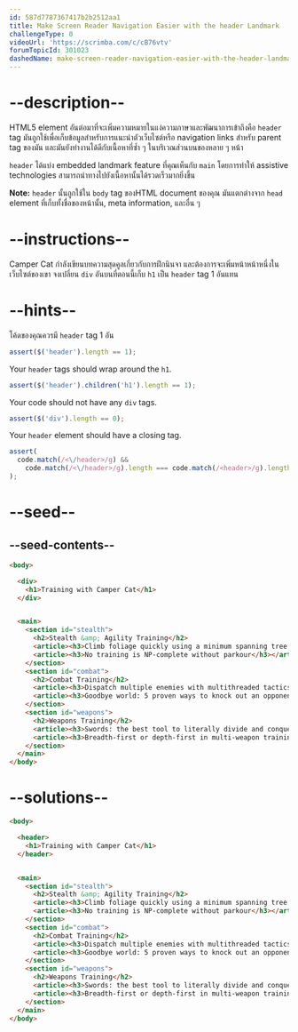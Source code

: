 ```yaml
---
id: 587d7787367417b2b2512aa1
title: Make Screen Reader Navigation Easier with the header Landmark
challengeType: 0
videoUrl: 'https://scrimba.com/c/cB76vtv'
forumTopicId: 301023
dashedName: make-screen-reader-navigation-easier-with-the-header-landmark
---
```


# --description--

HTML5 element อันต่อมาที่จะเพิ่มความหมายในแง่ความภาษาและพัฒนาการเข้าถึงคือ `header` tag
มันถูกใช้เพื่อเก็บข้อมูลสำหรับการแนะนำตัวเว็บไซต์หรือ navigation links สำหรับ parent tag ของมัน และมันยังทำงานได้ดีกับเนื้อหาที่ซ้ำ ๆ ในบริเวณส่วนบนของหลาย ๆ หน้า

`header` ได้แบ่ง embedded landmark feature ที่คุณเห็นกับ  `main` โดยการทำให้ assistive technologies สามารถนำทางไปยังเนื้อหานั้นได้รวดเร็วมากยิ่งขึ้น

**Note:** `header` นั้นถูกใช้ใน  `body` tag ของHTML document ของคุณ มันแตกต่างจาก `head` element ที่เก็บทั้งชื่อของหน้านั้น, meta information, และอื่น ๆ

# --instructions--

Camper Cat กำลังเขียนบทความสุดคูลเกี่ยวกับการฝึกนินจา และต้องการจะเพิ่มหน้าหน้าหนึ่งในเว็บไซต์ของเขา
จงเปลี่ยน `div` อันบนที่ตอนนี้เก็บ `h1` เป็น  `header` tag 1 อันแทน

# --hints--

โค้ดของคุณควรมี  `header` tag 1 อัน

```js
assert($('header').length == 1);
```

Your `header` tags should wrap around the `h1`.

```js
assert($('header').children('h1').length == 1);
```

Your code should not have any `div` tags.

```js
assert($('div').length == 0);
```

Your `header` element should have a closing tag.

```js
assert(
  code.match(/<\/header>/g) &&
    code.match(/<\/header>/g).length === code.match(/<header>/g).length
);
```

# --seed--

## --seed-contents--

```html
<body>

  <div>
    <h1>Training with Camper Cat</h1>
  </div>


  <main>
    <section id="stealth">
      <h2>Stealth &amp; Agility Training</h2>
      <article><h3>Climb foliage quickly using a minimum spanning tree approach</h3></article>
      <article><h3>No training is NP-complete without parkour</h3></article>
    </section>
    <section id="combat">
      <h2>Combat Training</h2>
      <article><h3>Dispatch multiple enemies with multithreaded tactics</h3></article>
      <article><h3>Goodbye world: 5 proven ways to knock out an opponent</h3></article>
    </section>
    <section id="weapons">
      <h2>Weapons Training</h2>
      <article><h3>Swords: the best tool to literally divide and conquer</h3></article>
      <article><h3>Breadth-first or depth-first in multi-weapon training?</h3></article>
    </section>
  </main>
</body>
```

# --solutions--

```html
<body>

  <header>
    <h1>Training with Camper Cat</h1>
  </header>


  <main>
    <section id="stealth">
      <h2>Stealth &amp; Agility Training</h2>
      <article><h3>Climb foliage quickly using a minimum spanning tree approach</h3></article>
      <article><h3>No training is NP-complete without parkour</h3></article>
    </section>
    <section id="combat">
      <h2>Combat Training</h2>
      <article><h3>Dispatch multiple enemies with multithreaded tactics</h3></article>
      <article><h3>Goodbye world: 5 proven ways to knock out an opponent</h3></article>
    </section>
    <section id="weapons">
      <h2>Weapons Training</h2>
      <article><h3>Swords: the best tool to literally divide and conquer</h3></article>
      <article><h3>Breadth-first or depth-first in multi-weapon training?</h3></article>
    </section>
  </main>
</body>
```
